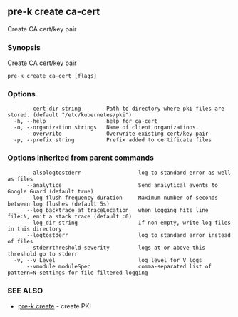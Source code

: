 ## pre-k create ca-cert

Create CA cert/key pair

### Synopsis

Create CA cert/key pair

```
pre-k create ca-cert [flags]
```

### Options

```
      --cert-dir string        Path to directory where pki files are stored. (default "/etc/kubernetes/pki")
  -h, --help                   help for ca-cert
  -o, --organization strings   Name of client organizations.
      --overwrite              Overwrite existing cert/key pair
  -p, --prefix string          Prefix added to certificate files
```

### Options inherited from parent commands

```
      --alsologtostderr                  log to standard error as well as files
      --analytics                        Send analytical events to Google Guard (default true)
      --log-flush-frequency duration     Maximum number of seconds between log flushes (default 5s)
      --log_backtrace_at traceLocation   when logging hits line file:N, emit a stack trace (default :0)
      --log_dir string                   If non-empty, write log files in this directory
      --logtostderr                      log to standard error instead of files
      --stderrthreshold severity         logs at or above this threshold go to stderr
  -v, --v Level                          log level for V logs
      --vmodule moduleSpec               comma-separated list of pattern=N settings for file-filtered logging
```

### SEE ALSO

* [pre-k create](pre-k_create.md)	 - create PKI

